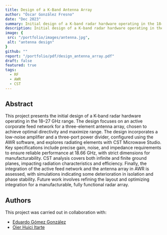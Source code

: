 ```yaml
---
title: Design of a K-Band Antenna Array
author: "Óscar González Fresno"
date: "Dec 2023"
summary: Initial design of a K-band radar hardware operating in the 18–27 GHz range
description: Initial design of a K-band radar hardware operating in the 18–27 GHz range
image: {
 src: "/portfolio/images/antenna.jpg",
 alt: "antenna design"
}
github: ""
report: "/portfolio/pdf/design_antenna_array.pdf"
draft: false
featured: true
tags: 
  - RF
  - AWR
  - CST
---
```


##  Abstract

This project presents the initial design of a K-band radar hardware operating in the 18–27 GHz range. The design focuses on an active corporate feed network for a three-element antenna array, chosen to achieve optimal directivity and maximize range. The design incorporates a low-noise amplifier and a three-port power divider, configured using the AWR software, and explores radiating elements with CST Microwave Studio. Key specifications include precise gain, noise, and impedance requirements to ensure reliable performance at 18.66 GHz, with strict dimensions for manufacturability. CST analysis covers both infinite and finite ground planes, impacting radiation characteristics and efficiency. Finally, the integration of the active feed network and the antenna array in AWR is assessed, with simulations indicating some deterioration in isolation and phase stability. Future work involves refining the layout and optimizing integration for a manufacturable, fully functional radar array. 


## Authors

This project was carried out in collaboration with:

- [Eduardo Gómez González](https://edgomezg.github.io/)
- [Oier Huici Itarte](https://oierhuici.github.io/)